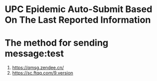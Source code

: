 # UPC Epidemic Auto-Submit Based On The Last Reported Information

# The method for sending message:test

1. https://qmsg.zendee.cn/
2. https://sc.ftqq.com/9.version


